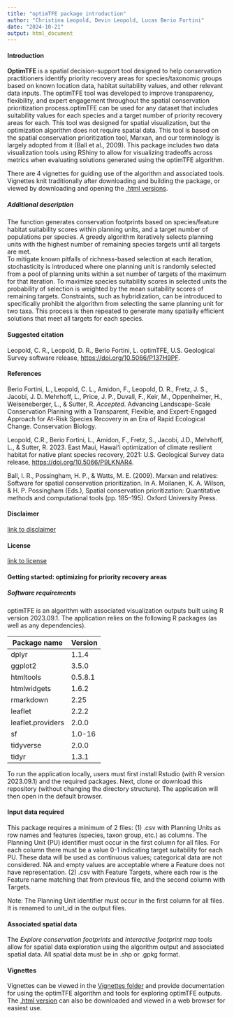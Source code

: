 ```yaml
---
title: "optimTFE package introduction"
author: "Christina Leopold, Devin Leopold, Lucas Berio Fortini"
date: "2024-10-21"
output: html_document
---
```


#### Introduction

**OptimTFE** is a spatial decision-support tool designed to help conservation practitioners
identify priority recovery areas for species/taxonomic groups based on known location data,
habitat suitability values, and other relevant data inputs. The optimTFE tool was
developed to improve transparency, flexibility, and expert engagement throughout the spatial
conservation prioritization process.optimTFE can be used for any dataset that includes
suitability values for each species and a target number of priority recovery areas for each.
This tool was designed for spatial visualization, but the optimization algorithm
does not require spatial data.
This tool is based on the spatial conservation prioritization tool, Marxan, and
our terminology is largely adopted from it (Ball et al., 2009).
This package includes two data visualization tools using RShiny to allow for visualizing tradeoffs
across metrics when evaluating solutions generated using the optimTFE algorithm.  

There are 4 vignettes for guiding use of the algorithm and associated tools. Vignettes
knit traditionally after downloading and building the package, or viewed by downloading
and opening the [.html versions](https://code.usgs.gov/pierc/optimTFE/-/tree/release-candidate/doc?ref_type=heads).

##### Additional description
The function generates conservation footprints based on species/feature habitat
suitability scores within planning units, and a target number of populations per
species. A greedy algorithm iteratively selects planning units with the highest number
of remaining species targets until all targets are met.  
To mitigate known pitfalls of richness-based selection at each iteration, stochasticity
is introduced where one planning unit is randomly selected from a pool of planning units
within a set number of targets of the maximum for that iteration. To maximize species
suitability scores in selected units the probability of selection is weighted by
the mean suitability scores of remaining targets. Constraints, such as hybridization,
can be introduced to specifically prohibit the algorithm from selecting the same
planning unit for two taxa. This process is then repeated to generate many spatially
efficient solutions that meet all targets for each species.

#### Suggested citation
Leopold, C. R., Leopold, D. R., Berio Fortini, L. optimTFE, U.S. Geological Survey software release, https://doi.org/10.5066/P137H9PF.

#### References
Berio Fortini, L., Leopold, C. L., Amidon, F., Leopold, D. R., Fretz, J. S., Jacobi, J. D. Mehrhoff, L., Price, J. P., Duvall, F., Keir, M., Oppenheimer, H., Weiseneberger, L., & Sutter, R. *Accepted*. Advancing Landscape-Scale Conservation Planning with a Transparent, Flexible, and Expert-Engaged Approach for At-Risk Species Recovery in an Era of Rapid Ecological Change. Conservation Biology. 

Leopold, C.R., Berio Fortini, L., Amidon, F., Fretz, S., Jacobi, J.D., Mehrhoff, L., & Sutter, R. 2023. East Maui, Hawaiʻi optimization of climate resilient habitat for native plant species recovery, 2021: U.S. Geological Survey data release, <https://doi.org/10.5066/P9LKNAR4>. 

Ball, I. R., Possingham, H. P., & Watts, M. E. (2009). Marxan and relatives: Software for spatial conservation prioritization. In A. Moilanen, K. A. Wilson, & H. P. Possingham (Eds.), Spatial conservation prioritization: Quantitative methods and computational tools (pp. 185–195). Oxford University Press.

#### Disclaimer

[link to disclaimer](https://code.usgs.gov/pierc/optimTFE/-/blob/main/DISCLAIMER.md?ref_type=heads) 

#### License

[link to license](https://code.usgs.gov/pierc/optimTFE/-/blob/main/LICENSE.md?ref_type=heads)

#### Getting started: optimizing for priority recovery areas

##### Software requirements

optimTFE is an algorithm with associated visualization outputs built using R version 2023.09.1. The application relies on the following R packages (as well as any dependencies). 

Package name      |  Version      
----------------- |--------------
dplyr             | 1.1.4
ggplot2           | 3.5.0
htmltools         | 0.5.8.1
htmlwidgets       | 1.6.2
rmarkdown         | 2.25
leaflet           | 2.2.2
leaflet.providers | 2.0.0
sf                | 1.0-16
tidyverse         | 2.0.0
tidyr             | 1.3.1


To run the application locally, users must first install Rstudio (with R version 2023.09.1) and the required packages. Next, clone or download this repository (without changing the directory structure). The application will then open in the default browser.

#### Input data required

This package requires a minimum of 2 files:
(1) .csv with Planning Units as row names and features (species, taxon group, etc.) as columns. The Planning Unit (PU) identifier must occur in the first column for all files. For each column there must be a value 0-1 indicating target suitability for each PU. These data will be used as continuous values; categorical data are not considered. NA and empty values are acceptable where a Feature does not have representation. 
(2) .csv with Feature Targets, where each row is the Feature name matching that from previous file, and the second column with Targets.

Note: The Planning Unit identifier must occur in the first column for all files. It is renamed to unit_id in the output files.

#### Associated spatial data
The *Explore conservation footprints* and *Interactive footprint map* tools allow for spatial data exploration using the algorithm output and associated spatial data. All spatial data must be in .shp or .gpkg format.

#### Vignettes
Vignettes can be viewed in the [Vignettes folder](https://code.usgs.gov/pierc/optimTFE/-/tree/main/vignettes?ref_type=heads) and
provide documentation for using the optimTFE algorithm and tools for exploring optimTFE
outputs. The [.html version](https://code.usgs.gov/pierc/optimTFE/-/tree/main/doc?ref_type=heads) 
can also be downloaded and viewed in a web browser for easiest use.
